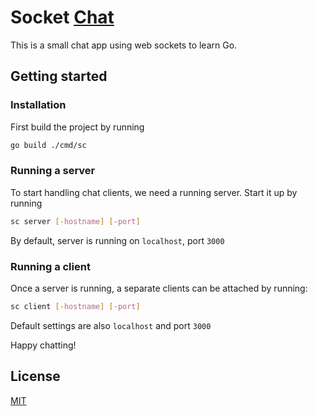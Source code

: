 # Socket [Chat](Chat)
This is a small chat app using web sockets to learn Go.

## Getting started
### Installation
First build the project by running
```bash
go build ./cmd/sc
```

### Running a server
To start handling chat clients, we need a running server. Start it up by running
```bash
sc server [-hostname] [-port]
```
By default, server is running on `localhost`, port `3000`

### Running a client
Once a server is running, a separate clients can be attached by running:

```bash
sc client [-hostname] [-port]
```
Default settings are also `localhost` and port `3000`

Happy chatting!

## License

[MIT](https://github.com/arajski/socket-chat/blob/main/LICENSE.md)

